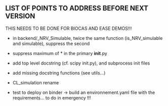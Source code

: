 LIST OF POINTS TO ADDRESS BEFORE NEXT VERSION
---------------------------------------------
THIS NEEDS TO BE DONE FOR BIOCAS AND EASE DEMOS!!! 

* in backend/_NRV_Simulable, twice the same function (is_NRV_simulable and simulable), suppress the second

* suppress maximum of * in the primary __init__.py

* add top level docstring (cf. scipy init.py), and subprocess init files

* add missing docstring functions (see utils...)

* CL_simulation rename

* test to deploy on binder -> build an environnement.yaml file with the requirements... to do in emergency !!!